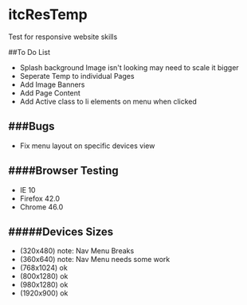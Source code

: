 # itcResTemp
Test for responsive website skills

##To Do List
- Splash background Image isn't looking may need to scale it bigger 
- Seperate Temp to individual Pages
- Add Image Banners
- Add Page Content 
- Add Active class to li elements on menu when clicked

###Bugs
------
- Fix menu layout on specific devices view

####Browser Testing
-----------------
- IE 10
- Firefox 42.0
- Chrome 46.0

#####Devices Sizes
---------------
- (320x480) note: Nav Menu Breaks
- (360x640) note: Nav Menu needs some work
- (768x1024) ok
- (800x1280) ok
- (980x1280) ok
- (1920x900) ok
